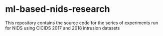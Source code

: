 # ml-based-nids-research
This repository contains the source code for the series of experiments run for NIDS using CICIDS 2017 and 2018 intrusion datasets
